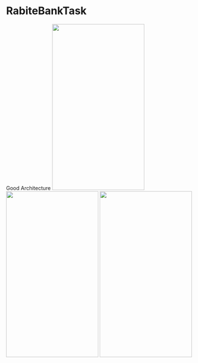 # RabiteBankTask
Good Architecture
<img src="https://user-images.githubusercontent.com/53703480/124375621-3ff24c80-dcb4-11eb-84b3-4e58a6a3eeb1.jpg" width="250" height="450"></img>
<img src="https://user-images.githubusercontent.com/53703480/124375629-484a8780-dcb4-11eb-8e9a-3a3c7cd873d5.jpg" width="250" height="450"></img>
<img src="https://user-images.githubusercontent.com/53703480/124375633-4a144b00-dcb4-11eb-966c-4354e5362612.jpg" width="250" height="450"></img>

